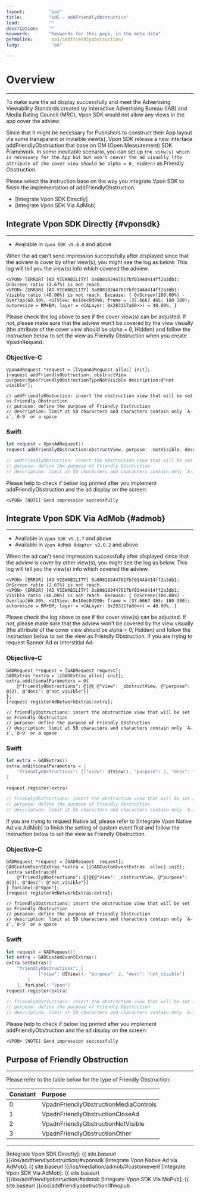 ```yaml
---
layout:         "ios"
title:          "iOS - addFriendlyObstruction"
lead:           ""
description:    ""
keywords:       "Keywords for this page, in the meta data"
permalink:       ios/addfriendlyobstruction/
lang:            "en"

---
```

# Overview
---

To make sure the ad display successfully and meet the Advertising Viewability Standards created by Interactive Advertising Bureau (IAB) and Media Rating Council (MRC), Vpon SDK would not allow any views in the app cover the adview.

Since that it might be necessary for Publishers to construct their App layout via some transparent or invisible view(s), Vpon SDK release a new interface addFriendlyObstruction that base on OM (Open Measurement) SDK Framework. In some inevitable scenario, you can set up `the view(s) which is necessary for the App but but won't coever the ad visually (the attribute of the cover view should be alpha = 0, Hidden)` as Friendly Obstruction.

Please select the instruction base on the way you integrate Vpon SDK to finish the implementation of addFriendlyObstruction.

* [Integrate Vpon SDK Directly]
* [Integrate Vpon SDK Via AdMob]


## Integrate Vpon SDK Directly {#vponsdk}
---

* Available in `Vpon SDK v5.6.0` and above

When the ad can't send impression successfully after displayed since that the adview is cover by other view(s), you might see the log as below. This log will tell you the view(s) info which covered the adview.

```
<VPON> [ERROR] [AD VIEWABILITY] 8a808182447617bf0144d414ff2a3db1: OnScreen ratio (2.67%) is not reach.
<VPON> [ERROR] [AD VIEWABILITY] 8a808182447617bf0144d414ff2a3db1: Visible ratio (40.00%) is not reach. Because: { OnScreen(100.00%) - Overlap(60.00%, <UIView: 0x10ec0d990; frame = (37.6667 465; 180 300); autoresize = RM+BM; layer = <CALayer: 0x283117a60>>) = 40.00%, }
```

Please check the log above to see if the cover view(s) can be adjusted. If not, please make sure that the adview won't be covered by the view visually (the attribute of the cover view should be alpha = 0, Hidden) and follow the instruction below to set the view as Friendly Obstruction when you create VpadnRequest.


### Objective-C

```objc
VponAdRequest *request = [[VponAdRequest alloc] init];
[request addFriendlyObstruction:_obstructView purpose:VponFriendlyObstructionTypeNotVisible description:@"not visible"];

// addFriendlyObstuction: insert the obstruction view that will be set as Friendly Obstruction
// purpose: define the purpose of Friendly Obstruction
// description: limit at 50 characters and characters contain only `A-z`,`0-9` or a space
```

### Swift

```swift
let request = VponAdRequest()
request.addFriendlyObstruction(obstructView, purpose: .notVisible, description: “not visible”)

// addFriendlyObstuction: insert the obstruction view that will be set as Friendly Obstruction
// purpose: define the purpose of Friendly Obstruction
// description: limit at 50 characters and characters contain only `A-z`,`0-9` or a space
```

Please help to check if below log printed after you implement addFriendlyObstruction and the ad display on the screen:

```
<VPON> [NOTE] Send impression successfully
```


## Integrate Vpon SDK Via AdMob {#admob}
---

* Available in `Vpon SDK v5.1.7` and above
* Available in `Vpon AdMob Adapter v2.0.2` and above

When the ad can't send impression successfully after displayed since that the adview is cover by other view(s), you might see the log as below. This log will tell you the view(s) info which covered the adview.

```
<VPON> [ERROR] [AD VIEWABILITY] 8a808182447617bf0144d414ff2a3db1: OnScreen ratio (2.67%) is not reach.
<VPON> [ERROR] [AD VIEWABILITY] 8a808182447617bf0144d414ff2a3db1: Visible ratio (40.00%) is not reach. Because: { OnScreen(100.00%) - Overlap(60.00%, <UIView: 0x10ec0d990; frame = (37.6667 465; 180 300); autoresize = RM+BM; layer = <CALayer: 0x283117a60>>) = 40.00%, }
```

Please check the log above to see if the cover view(s) can be adjusted. If not, please make sure that the adview won't be covered by the view visually (the attribute of the cover view should be alpha = 0, Hidden) and follow the instruction below to set the view as Friendly Obstruction. If you are trying to request Banner Ad or Interstitial Ad:

### Objective-C

```objc
GADRequest *request = [GADRequest request];
GADExtras *extra = [[GADExtras alloc] init];
extra.additionalParameters = @{
	@"friendlyObstructions": @[@{ @"view": _obstructView, @"purpose": @(2), @"desc": @"not_visible"}]
};
[request registerAdNetworkExtras:extra];

// friendlyObstructions: insert the obstruction view that will be set as Friendly Obstruction
// purpose: define the purpose of Friendly Obstruction
// description: limit at 50 characters and characters contain only `A-z`,`0-9` or a space
```

### Swift

```swift
let extra = GADExtras()
extra.additionalParameters = [
	"friendlyObstructions": [["view": UIView(), "purpose": 2, "desc": "not_visible"]]
]

request.register(extra)

// friendlyObstructions: insert the obstruction view that will be set as Friendly Obstruction
// purpose: define the purpose of Friendly Obstruction
// description: limit at 50 characters and characters contain only `A-z`,`0-9` or a space
```

If you are trying to request Native ad, please refer to [Integrate Vpon Native Ad via AdMob] to finish the setting of custom event first and follow the instruction below to set the view as Friendly Obstruction.

### Objective-C

```objc
GADRequest *request = [GADRequest  request];
GADCustomEventExtras *extra = [[GADCustomEventExtras  alloc] init];
[extra setExtras:@{
	@"friendlyObstructions": @[@{@"view": _obstructView, @"purpose": @(2), @"desc": @"not_visible"}]
} forLabel:@"Vpon"];
[request registerAdNetworkExtras:extra];

// friendlyObstructions: insert the obstruction view that will be set as Friendly Obstruction
// purpose: define the purpose of Friendly Obstruction
// description: limit at 50 characters and characters contain only `A-z`,`0-9` or a space
```

### Swift

```swift
let request = GADRequest()
let extra = GADCustomEventExtras()
extra.setExtras([
	"friendlyObstructions": [
			["view": UIView(), "purpose": 2, "desc": "not_visible"]
		]
	], forLabel: "Vpon")
request.register(extra)

// friendlyObstructions: insert the obstruction view that will be set as Friendly Obstruction
// purpose: define the purpose of Friendly Obstruction
// description: limit at 50 characters and characters contain only `A-z`,`0-9` or a space
```

Please help to check if below log printed after you implement addFriendlyObstruction and the ad display on the screen:

```
<VPON> [NOTE] Send impression successfully
```


## Purpose of Friendly Obstruction
---
Please refer to the table below for the type of Friendly Obstruction:

| Constant| Purpose |
|:--------|:--------|
| 0 | VpadnFriendlyObstructionMediaControls |
| 1 | VpadnFriendlyObstructionCloseAd |
| 2 | VpadnFriendlyObstructionNotVisible |
| 3 | VpadnFriendlyObstructionOther |



---
[Integrate Vpon SDK Directly]: {{ site.baseurl }}/ios/addfriendlyobstruction/#vponsdk
[Integrate Vpon Native Ad via AdMob]: {{ site.baseurl }}/ios/mediation/admob/#customevent
[Integrate Vpon SDK Via AdMob]: {{ site.baseurl }}/ios/addfriendlyobstruction/#admob
[Integrate Vpon SDK Via MoPub]: {{ site.baseurl }}/ios/addfriendlyobstruction/#mopub